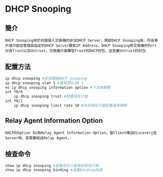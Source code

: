 # DHCP Snooping #

## 簡介 ##

    DHCP Snooping用於封鎖接入交換機的非法DHCP Server，開啟DHCP Snooping後，所有客戶端只能從管理員指定的DHCP Server獲取IP Address，DHCP Snooping將交換機的Port分為Trust以及Untrust，交換機只會轉發Trust的DHCP封包，並丟棄Untrust的封包


## 配置方法 ##

```bash
ip dhcp snooping #全域開啟DHCP Snooping 
ip dhcp snooping vlan 1 #套用至VLAN 1
no ip dhcp snooping information option #下方有解釋
int f0/0
    ip dhcp snooping trust #配置信任介面
int f0/1
    ip dhcp snooping limit rate 10 #在非信任介面配置速率限制
```


## Relay Agent Information Option ##

    DHCP的Option 82為Relay Agent Information Option，當Client傳送Discovery至Server時，若需要經過Relay Agent，

## 檢查命令 ##

```bash
show ip dhcp snooping #查看信任介面與非信任介面
show ip dhcp snooping binding #查看binding內容
```